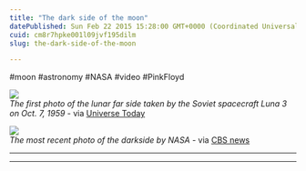 ```yaml
---
title: "The dark side of the moon"
datePublished: Sun Feb 22 2015 15:28:00 GMT+0000 (Coordinated Universal Time)
cuid: cm8r7hpke001l09jvf195dilm
slug: the-dark-side-of-the-moon

---
```



#moon #astronomy #NASA #video #PinkFloyd

![](https://cdn.hashnode.com/res/hashnode/image/upload/v1743071036209/b2abbb09-79f8-4896-a7c2-02d24359e57f.jpeg)  
_The first photo of the lunar far side taken by the Soviet spacecraft Luna 3 on Oct. 7, 1959_ \- via [Universe Today](http://www.universetoday.com/105326/oct-7-1959-our-first-look-at-the-far-side-of-the-moon/)

![](https://cdn.hashnode.com/res/hashnode/image/upload/v1743071037811/d81ed799-1340-42dd-8506-68bcf559cd25.jpeg)  
_The most recent photo of the darkside by NASA_ \- via [CBS news](http://www.cbsnews.com/news/what-the-other-side-of-the-moon-looks-like-nasa-has-the-answer/)

* * *

* * *